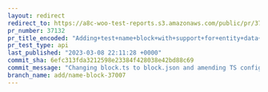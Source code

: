 ```yaml
---
layout: redirect
redirect_to: https://a8c-woo-test-reports.s3.amazonaws.com/public/pr/37132/api/index.html
pr_number: 37132
pr_title_encoded: "Adding+test+name+block+with+support+for+entity+data+store"
pr_test_type: api
last_published: "2023-03-08 22:11:28 +0000"
commit_sha: 6efc313fda3212598e23384f428038e42bd88c69
commit_message: "Changing block.ts to block.json and amending TS config to support"
branch_name: add/name-block-37007
---
```

